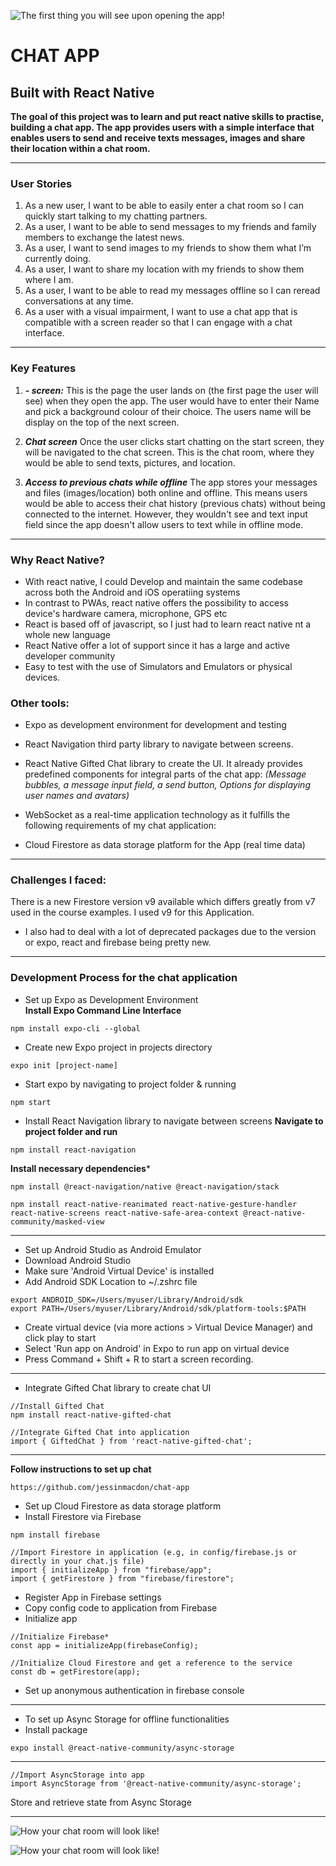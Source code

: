 ![The first thing you will see upon opening the app!](/assets/start.js.jpeg "First/Start Screen")

# CHAT APP

## Built with React Native

**The goal of this project was to learn and put react native skills to practise, building a chat app. The app provides users with a simple interface that enables users to send and receive texts messages, images and share their location within a chat room.**

---
### User Stories

1. As a new user, I want to be able to easily enter a chat room so I can quickly start talking to my chatting partners.
2. As a user, I want to be able to send messages to my friends and family members to exchange the latest news.
3. As a user, I want to send images to my friends to show them what I’m currently doing.
4. As a user, I want to share my location with my friends to show them where I am.
5. As a user, I want to be able to read my messages offline so I can reread conversations at any time.
6. As a user with a visual impairment, I want to use a chat app that is compatible with a screen reader so that I can engage with a chat interface.

---
### Key Features

1. ***-  screen:***
This is the page the user lands on (the first page the user will see) when they open the app. The user would have to enter their Name and pick a background colour of their choice. The users name will be display on the top of the next screen.

2. ***Chat screen***
Once the user clicks start chatting on the start screen, they will be navigated to the chat screen. This is the chat room, where they would be able to send texts, pictures, and location.

3. ***Access to previous chats while offline***
The app stores your messages and files (images/location) both online and offline. This means users would be able to access their chat history (previous chats) without being connected to the internet. However, they wouldn't see and text input field since the app doesn't allow users to text while in offline mode.

---
### Why React Native? 
- With react native, I could Develop and maintain the same codebase across both the Android and iOS operatiing systems
- In contrast to PWAs, react native offers the possibility to access device's hardware camera, microphone, GPS etc 
- React is based off of javascript, so I just had to learn react native nt a whole new language
- React Native offer a lot of support since it has a large and active developer community 
- Easy to test with the use of Simulators and Emulators or physical devices. 

### Other tools:

- Expo as development environment for development and testing

- React Navigation third party library to navigate between screens.

- React Native Gifted Chat library to create the UI. It already provides predefined components for integral parts of the chat app:
*(Message bubbles, a message input field, a send button, Options for displaying user names and avatars)*

- WebSocket as a real-time application technology as it fulfills the following requirements of my chat application:

- Cloud Firestore as data storage platform for the App (real time data)

---
### Challenges I faced:
There is a new Firestore version v9 available which differs greatly from v7 used in the course examples. I used v9 for this Application.

- I also had to deal with a lot of deprecated packages due to the version or expo, react and firebase being pretty new.

---
### Development Process for the chat application

- Set up Expo as Development Environment<br>
**Install Expo Command Line Interface**
```
npm install expo-cli --global
```

- Create new Expo project in projects directory
```
expo init [project-name]
```

- Start expo by navigating to project folder & running
```
npm start
```

- Install React Navigation library to navigate between screens
**Navigate to project folder and run**
```
npm install react-navigation
```

**Install necessary dependencies***
```
npm install @react-navigation/native @react-navigation/stack
```
```
npm install react-native-reanimated react-native-gesture-handler react-native-screens react-native-safe-area-context @react-native-community/masked-view
```

---
- Set up Android Studio as Android Emulator
- Download Android Studio
- Make sure 'Android Virtual Device' is installed
- Add Android SDK Location to ~/.zshrc file
```
export ANDROID_SDK=/Users/myuser/Library/Android/sdk
export PATH=/Users/myuser/Library/Android/sdk/platform-tools:$PATH
````
- Create virtual device (via more actions > Virtual Device Manager) and click play to start
- Select 'Run app on Android' in Expo to run app on virtual device
- Press Command + Shift + R to start a screen recording.

---
- Integrate Gifted Chat library to create chat UI
```
//Install Gifted Chat
npm install react-native-gifted-chat
```
```
//Integrate Gifted Chat into application
import { GiftedChat } from 'react-native-gifted-chat';
```

---

**Follow instructions to set up chat** 

```
https://github.com/jessinmacdon/chat-app
```
- Set up Cloud Firestore as data storage platform
- Install Firestore via Firebase
```
npm install firebase
````

```
//Import Firestore in application (e.g, in config/firebase.js or directly in your chat.js file)
import { initializeApp } from "firebase/app";
import { getFirestore } from "firebase/firestore";
```

- Register App in Firebase settings
- Copy config code to application from Firebase
- Initialize app

```
//Initialize Firebase*
const app = initializeApp(firebaseConfig);

//Initialize Cloud Firestore and get a reference to the service
const db = getFirestore(app);
```
- Set up anonymous authentication in firebase console


---
- To set up Async Storage for offline functionalities
- Install package
```
expo install @react-native-community/async-storage
```
---

```
//Import AsyncStorage into app
import AsyncStorage from '@react-native-community/async-storage';
```

Store and retrieve state from Async Storage

---

![How your chat room will look like!](/assets/chat.js.jpeg "Chat Screen")<br>

![How your chat room will look like!](/assets/chat.js1.jpeg "Chat Screen")